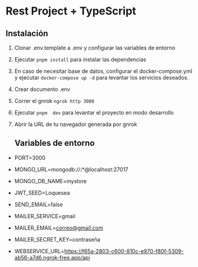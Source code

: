 # Rest Project + TypeScript
## Instalación

1. Clonar .env.template a .env y configurar las variables de entorno
2. Ejecutar `pnpm install` para instalar las dependencias
3. En caso de necesitar base de datos, configurar el docker-compose.yml y ejecutar `docker-compose up -d` para levantar los servicios deseados.
5. Crear documento .env
6. Correr el gnrok `ngrok http 3000`
4. Ejecutar `pnpm  dev` para levantar el proyecto en modo desarrollo
7. Abrir la URL de tu navegador generada por gnrok



    ## Variables de entorno
- PORT=3000
- MONGO_URL=mongodb://******:*******@localhost:27017
- MONGO_DB_NAME=mystore
- JWT_SEED=Loquesea

- SEND_EMAIL=false 
- MAILER_SERVICE=gmail
- MAILER_EMAIL=correo@gmail.com
- MAILER_SECRET_KEY=contraseña
- WEBSERVICE_URL=https://f65a-2803-c600-810c-e970-f80f-5309-ab56-a7d6.ngrok-free.app/api
